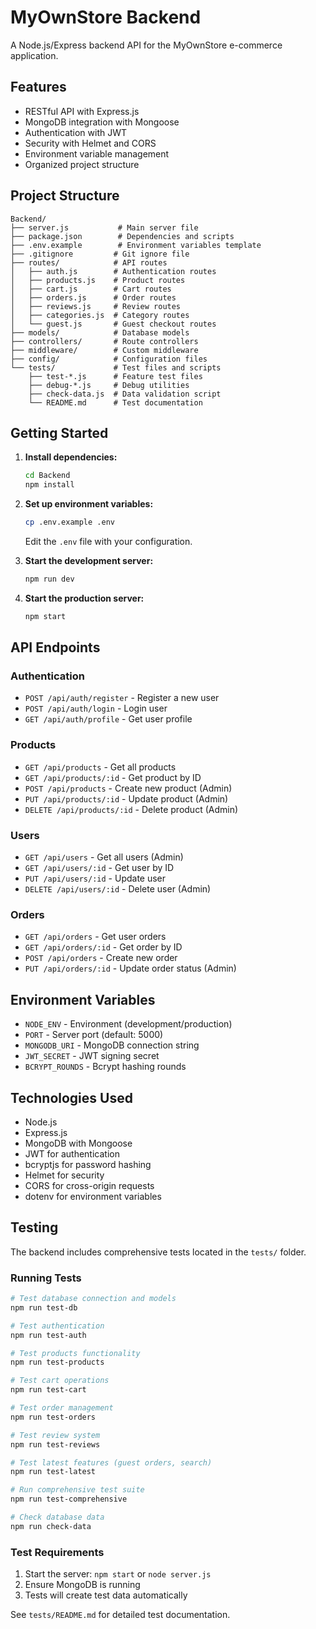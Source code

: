 # MyOwnStore Backend

A Node.js/Express backend API for the MyOwnStore e-commerce application.

## Features

- RESTful API with Express.js
- MongoDB integration with Mongoose
- Authentication with JWT
- Security with Helmet and CORS
- Environment variable management
- Organized project structure

## Project Structure

```
Backend/
├── server.js           # Main server file
├── package.json        # Dependencies and scripts
├── .env.example        # Environment variables template
├── .gitignore         # Git ignore file
├── routes/            # API routes
│   ├── auth.js        # Authentication routes
│   ├── products.js    # Product routes
│   ├── cart.js        # Cart routes
│   ├── orders.js      # Order routes
│   ├── reviews.js     # Review routes
│   ├── categories.js  # Category routes
│   └── guest.js       # Guest checkout routes
├── models/            # Database models
├── controllers/       # Route controllers
├── middleware/        # Custom middleware
├── config/            # Configuration files
└── tests/             # Test files and scripts
    ├── test-*.js      # Feature test files
    ├── debug-*.js     # Debug utilities
    ├── check-data.js  # Data validation script
    └── README.md      # Test documentation
```

## Getting Started

1. **Install dependencies:**
   ```bash
   cd Backend
   npm install
   ```

2. **Set up environment variables:**
   ```bash
   cp .env.example .env
   ```
   Edit the `.env` file with your configuration.

3. **Start the development server:**
   ```bash
   npm run dev
   ```

4. **Start the production server:**
   ```bash
   npm start
   ```

## API Endpoints

### Authentication
- `POST /api/auth/register` - Register a new user
- `POST /api/auth/login` - Login user
- `GET /api/auth/profile` - Get user profile

### Products
- `GET /api/products` - Get all products
- `GET /api/products/:id` - Get product by ID
- `POST /api/products` - Create new product (Admin)
- `PUT /api/products/:id` - Update product (Admin)
- `DELETE /api/products/:id` - Delete product (Admin)

### Users
- `GET /api/users` - Get all users (Admin)
- `GET /api/users/:id` - Get user by ID
- `PUT /api/users/:id` - Update user
- `DELETE /api/users/:id` - Delete user (Admin)

### Orders
- `GET /api/orders` - Get user orders
- `GET /api/orders/:id` - Get order by ID
- `POST /api/orders` - Create new order
- `PUT /api/orders/:id` - Update order status (Admin)

## Environment Variables

- `NODE_ENV` - Environment (development/production)
- `PORT` - Server port (default: 5000)
- `MONGODB_URI` - MongoDB connection string
- `JWT_SECRET` - JWT signing secret
- `BCRYPT_ROUNDS` - Bcrypt hashing rounds

## Technologies Used

- Node.js
- Express.js
- MongoDB with Mongoose
- JWT for authentication
- bcryptjs for password hashing
- Helmet for security
- CORS for cross-origin requests
- dotenv for environment variables

## Testing

The backend includes comprehensive tests located in the `tests/` folder.

### Running Tests

```bash
# Test database connection and models
npm run test-db

# Test authentication
npm run test-auth

# Test products functionality
npm run test-products

# Test cart operations
npm run test-cart

# Test order management
npm run test-orders

# Test review system
npm run test-reviews

# Test latest features (guest orders, search)
npm run test-latest

# Run comprehensive test suite
npm run test-comprehensive

# Check database data
npm run check-data
```

### Test Requirements

1. Start the server: `npm start` or `node server.js`
2. Ensure MongoDB is running
3. Tests will create test data automatically

See `tests/README.md` for detailed test documentation.
